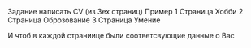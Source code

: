 Задание написать CV (из 3ех страниц)
Пример 
1 Страница Хобби
2 Страница Оброзование
3 Страница Умение

И чтоб в каждой страниице были соответсвующие данные о Вас